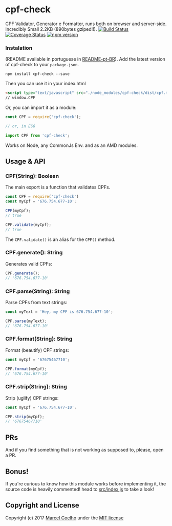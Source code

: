 # cpf-check
CPF Validator, Generator e Formatter, runs both on browser and server-side. Incredibly Small 2.2KB (890bytes gziped!!).
[![Build Status](https://travis-ci.org/flasd/cpf-check.svg?branch=master)](https://travis-ci.org/flasd/cpf-check) [![Coverage Status](https://coveralls.io/repos/github/flasd/cpf-check/badge.svg?branch=master)](https://coveralls.io/github/flasd/cpf-check?branch=master) [![npm version](https://badge.fury.io/js/cpf-check.svg)](https://www.npmjs.com/package/cpf-check)
### Instalation
(README available in portuguese in [README-pt-BR](https://github.com/flasd/cpf-check/blob/master/README-pt-BR.md)).
Add the latest version of cpf-check to your `package.json`.
```
npm install cpf-check --save
```
Then you can use it in your index.html
```html
<script type="text/javascript" src="./node_modules/cpf-check/dist/cpf.min.js"></script>
// window.CPF
```
Or, you can import it as a module:
```javascript
const CPF = require('cpf-check');

// or, in ES6

import CPF from 'cpf-check';
```
Works on Node, any CommonJs Env. and as an AMD modules.

## Usage & API
### CPF(String): Boolean
The main export is a function that validates CPFs.
```javascript
const CPF = require('cpf-check')
const myCpf = '676.754.677-10';

CPF(myCpf);
// true

CPF.validate(myCpf);
// true
```
The `CPF.validate()` is an alias for the `CPF()` method.

### CPF.generate(): String
Generates valid CPFs:
```javascript
CPF.generate();
// '676.754.677-10'
```

### CPF.parse(String): String
Parse CPFs from text strings:
```javascript
const myText = 'Hey, my CPF is 676.754.677-10';

CPF.parse(myText);
// '676.754.677-10'
```

### CPF.format(String): String
Format (beautify) CPF strings:
```javascript
const myCpf = '67675467710';

CPF.format(myCpf);
// '676.754.677-10'
```

### CPF.strip(String): String
Strip (uglify) CPF strings:
```javascript
const myCpf = '676.754.677-10';

CPF.strip(myCpf);
// '67675467710'
```

## PRs
And if you find something that is not working as supposed to, please, open a PR.
## Bonus!
If you're curious to know how this module works before implementing it, the source code is heavily commented! head to [src/index.js](https://github.com/flasd/cpf-check/blob/master/src/index.js) to take a look!
## Copyright and License

Copyright (c) 2017 [Marcel Coelho](https://github.com/flasd) under the [MIT license](https://github.com/flasd/cpf-check/blob/master/LICENSE.md)